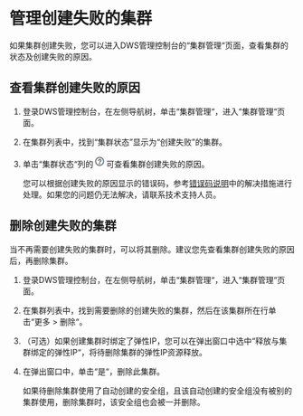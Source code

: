 # 管理创建失败的集群<a name="dws_01_0073"></a>

如果集群创建失败，您可以进入DWS管理控制台的“集群管理“页面，查看集群的状态及创建失败的原因。

## 查看集群创建失败的原因<a name="section39994919104021"></a>

1.  登录DWS管理控制台，在左侧导航树，单击“集群管理“，进入“集群管理“页面。
2.  在集群列表中，找到“集群状态”显示为“创建失败”的集群。
3.  单击“集群状态“列的![](figures/icon_dws_create_fail.png)可查看集群创建失败的原因。

    您可以根据创建失败的原因显示的错误码，参考[错误码说明](错误码参考.md#section372646321946)中的解决措施进行处理。如果您的问题仍无法解决，请联系技术支持人员。


## 删除创建失败的集群<a name="section30523241103312"></a>

当不再需要创建失败的集群时，可以将其删除。建议您先查看集群创建失败的原因后，再删除集群。

1.  登录DWS管理控制台，在左侧导航树，单击“集群管理“，进入“集群管理“页面。
2.  在集群列表中，找到需要删除的创建失败的集群，然后在该集群所在行单击“更多 \> 删除“。
3.  （可选）如果创建集群时绑定了弹性IP，您可以在弹出窗口中选中“释放与集群绑定的弹性IP“，将待删除集群的弹性IP资源释放。
4.  在弹出窗口中，单击“是“，删除此集群。

    如果待删除集群使用了自动创建的安全组，且该自动创建的安全组没有被别的集群使用，删除集群时，该安全组也会被一并删除。


